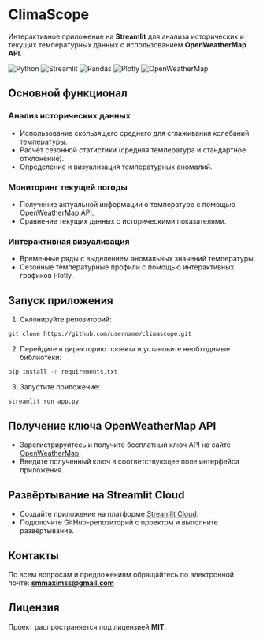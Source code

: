 # ClimaScope

Интерактивное приложение на **Streamlit** для анализа исторических и текущих температурных данных с использованием **OpenWeatherMap API**.

![Python](https://img.shields.io/badge/Python-3.12-blue.svg)
![Streamlit](https://img.shields.io/badge/Streamlit-FF4B4B?logo=streamlit&logoColor=white)
![Pandas](https://img.shields.io/badge/Pandas-150458?logo=pandas&logoColor=white)
![Plotly](https://img.shields.io/badge/Plotly-3F4F75?logo=plotly&logoColor=white)
![OpenWeatherMap](https://img.shields.io/badge/OpenWeatherMap-EB6E4B?logo=openweathermap&logoColor=white)

## Основной функционал

### Анализ исторических данных
- Использование скользящего среднего для сглаживания колебаний температуры.
- Расчёт сезонной статистики (средняя температура и стандартное отклонение).
- Определение и визуализация температурных аномалий.

### Мониторинг текущей погоды
- Получение актуальной информации о температуре с помощью OpenWeatherMap API.
- Сравнение текущих данных с историческими показателями.

### Интерактивная визуализация
- Временные ряды с выделением аномальных значений температуры.
- Сезонные температурные профили с помощью интерактивных графиков Plotly.

## Запуск приложения

1. Склонируйте репозиторий:
```bash
git clone https://github.com/username/climascope.git
```

2. Перейдите в директорию проекта и установите необходимые библиотеки:
```bash
pip install -r requirements.txt
```

3. Запустите приложение:
```bash
streamlit run app.py
```

## Получение ключа OpenWeatherMap API

- Зарегистрируйтесь и получите бесплатный ключ API на сайте [OpenWeatherMap](https://openweathermap.org/api).
- Введите полученный ключ в соответствующее поле интерфейса приложения.

## Развёртывание на Streamlit Cloud

- Создайте приложение на платформе [Streamlit Cloud](https://streamlit.io/cloud).
- Подключите GitHub-репозиторий с проектом и выполните развёртывание.

## Контакты

По всем вопросам и предложениям обращайтесь по электронной почте: **smmaximss@gmail.com**

## Лицензия

Проект распространяется под лицензией **MIT**.
